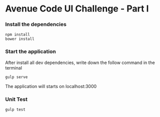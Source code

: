 # Avenue Code UI Challenge - Part I #

### Install the dependencies
```
npm install
bower install
```
### Start the application
After install all dev dependencies, write down the follow command in the terminal
```
gulp serve
```
The application will starts on localhost:3000
### Unit Test
```
gulp test
```
